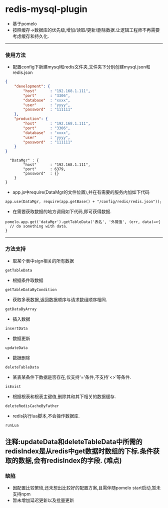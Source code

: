 # redis-mysql-plugin
* 基于pomelo
* 按照缓存->数据库的优先级,增加/读取/更新/删除数据.让逻辑工程师不再需要考虑缓存和持久化.
-------------
### 使用方法
* 配置config下新建mysql和redis文件夹,文件夹下分别创建mysql.json和redis.json
```mysql.json
{
	"development": {
		"host" 		: "192.168.1.111",
		"port" 		: "3306",
		"database" 	: "xxxx",
		"user" 		: "yyyy",
		"password" 	: "111111"
	},
	"production": {
		"host" 		: "192.168.1.111",
		"port" 		: "3306",
		"database" 	: "xxxx",
		"user" 		: "yyyy",
		"password" 	: "111111"
	}
}
```
```redis.json{
  "DataMgr" : {
		"host" 		: "192.168.1.111",
		"port" 		: 6379,
		"password" 	: {}
	}
}
```
* app.js中require(DataMgr的文件位置),并在有需要的服务内加如下代码
```
app.use(DataMgr, require(app.getBase() + "/config/redis/redis.json"));
```
* 在需要获取数据的地方调用如下代码,即可获得数据.
```
pomelo.app.get('dataMgr').getTableData('表名', '外键值', (err, data)=>{
  // do something with data.
}
```
-------------------
### 方法支持
* 取某个表中sign相关的所有数据
```
getTableData
```
* 根据条件取数据
```
getTableDataByCondition
```
* 获取多表数据,返回数据顺序与请求数组顺序相同.
```
getDataByArray
```
* 插入数据
```
insertData
```
* 数据更新
``` 
updateData
```
* 数据删除
```
deleteTableData
```
* 某表某条件下数据是否存在,仅支持'='条件,不支持'<>'等条件.
```
isExist
```
* 根据根表和根表主键值,删除其和其下相关的数据缓存.
```
deleteRedisCacheByFather
```
* redis执行lua脚本,不会操作数据库.
```
runLua
```
**注释:updateData和deleteTableData中所需的redisIndex是从redis中get数据时数组的下标.条件获取的数据,会有redisIndex的字段. (难点)**
-----------------
### 缺陷
* 因配置比较繁琐,还未想出比较好的配置方案,且需伴随pomelo start启动,暂未支持npm
* 暂未增加延迟更新以及批量更新

